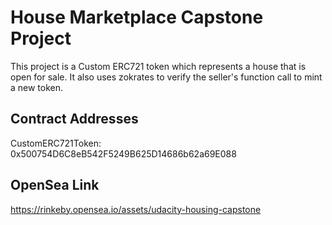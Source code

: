 # House Marketplace Capstone Project

This project is a Custom ERC721 token which represents a house that is open for sale. It also uses zokrates to verify the seller's function call to mint a new token.

## Contract Addresses
CustomERC721Token: 0x500754D6C8eB542F5249B625D14686b62a69E088

## OpenSea Link
https://rinkeby.opensea.io/assets/udacity-housing-capstone
